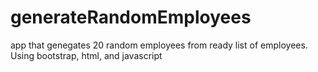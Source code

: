 # generateRandomEmployees
app that genegates 20 random employees from ready list of employees. Using bootstrap, html, and javascript
